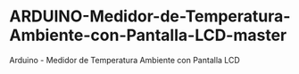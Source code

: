 # ARDUINO-Medidor-de-Temperatura-Ambiente-con-Pantalla-LCD-master
 Arduino - Medidor de Temperatura Ambiente con  Pantalla LCD
